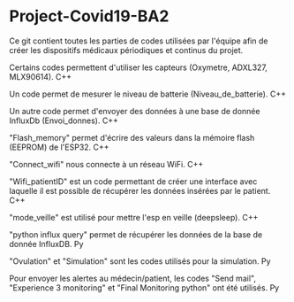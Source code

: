 # Project-Covid19-BA2

Ce git contient toutes les parties de codes utilisées par l'équipe afin de créer les dispositifs médicaux périodiques et continus du projet.

Certains codes permettent d'utiliser les capteurs (Oxymetre, ADXL327, MLX90614). C++

Un code permet de mesurer le niveau de batterie (Niveau_de_batterie). C++

Un autre code permet d'envoyer des données à une base de donnée InfluxDb (Envoi_donnes). C++

"Flash_memory" permet d'écrire des valeurs dans la mémoire flash (EEPROM) de l'ESP32. C++

"Connect_wifi" nous connecte à un réseau WiFi. C++

"Wifi_patientID" est un code permettant de créer une interface avec laquelle il est possible de récupérer les données insérées par le patient. C++

"mode_veille" est utilisé pour mettre l'esp en veille (deepsleep). C++

"python influx query" permet de récupérer les données de la base de donnée InfluxDB. Py

"Ovulation" et "Simulation" sont les codes utilisés pour la simulation. Py

Pour envoyer les alertes au médecin/patient, les codes "Send mail", "Experience 3 monitoring" et "Final Monitoring python" ont été utilisés. Py



